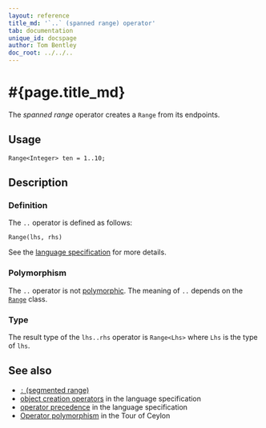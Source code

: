 ```yaml
---
layout: reference
title_md: '`..` (spanned range) operator'
tab: documentation
unique_id: docspage
author: Tom Bentley
doc_root: ../../..
---
```


# #{page.title_md}

The *spanned range* operator creates a `Range` from its endpoints.

## Usage 

<!-- try: -->
    Range<Integer> ten = 1..10;

## Description


### Definition

The `..` operator is defined as follows:

<!-- check:none -->
<!-- try: -->
    Range(lhs, rhs)

See the [language specification](#{site.urls.spec_current}#constructors) for 
more details.

### Polymorphism

The `..` operator is not [polymorphic](#{page.doc_root}/reference/operator/operator-polymorphism). 
The meaning of `..` depends on the 
[`Range`](#{site.urls.apidoc_current}/Range.type.html) 
class.

### Type

The result type of the `lhs..rhs` operator is `Range<Lhs>` where `Lhs` is the type of `lhs`.

## See also

* [`:` (segmented range)](../segmented-range)
* [object creation operators](#{site.urls.spec_current}#constructors) in the 
  language specification
* [operator precedence](#{site.urls.spec_current}#operatorprecedence) in the 
  language specification
* [Operator polymorphism](#{page.doc_root}/tour/language-module/#operator_polymorphism) 
  in the Tour of Ceylon

